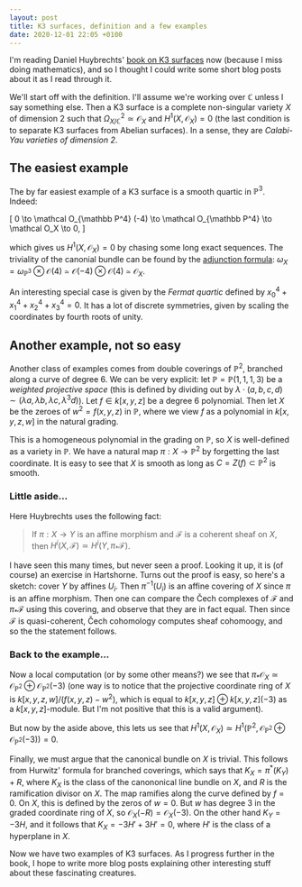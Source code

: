 ```yaml
---
layout: post
title: K3 surfaces, definition and a few examples
date: 2020-12-01 22:05 +0100
---
```


I'm reading Daniel Huybrechts' [book on K3 surfaces](https://www.math.uni-bonn.de/people/huybrech/K3Global.pdf) now (because I miss doing mathematics), and so I thought I could write some short blog posts about it as I read through it.

We'll start off with the definition. I'll assume we're working over $\mathbb C$ unless I say something else. Then a K3 surface is a complete non-singular variety $X$ of dimension $2$ such that $\Omega_{X/\mathbb C}^2 \simeq \mathcal O_X$ and $H^1(X, \mathcal O_X) = 0$ (the last condition is to separate K3 surfaces from Abelian surfaces). In a sense, they are _Calabi-Yau varieties of dimension 2_.

## The easiest example

The by far easiest example of a K3 surface is a smooth quartic in $\mathbb P^3$. Indeed:

\[
0 \to \mathcal O_{\mathbb P^4} (-4)  \to \mathcal O_{\mathbb P^4} \to \mathcal O_X \to 0,
\]

which gives us $H^1(X, \mathcal O_X) = 0$ by chasing some long exact sequences. The triviality of the canonial bundle can be found by the [adjunction formula](https://en.wikipedia.org/wiki/Adjunction_formula): $\omega_X = \omega_{\mathbb P^3} \otimes \mathcal O(4) \simeq \mathcal O(-4)  \otimes \mathcal O(4) \simeq \mathcal O_X$.

An interesting special case is given by the _Fermat quartic_ defined by $x_0^4+x_1^4+x_2^4+x_3^4=0$. It has a lot of discrete symmetries, given by scaling the coordinates by fourth roots of unity.

## Another example, not so easy

Another class of examples comes from double coverings of $\mathbb P^2$, branched along a curve of degree $6$. We can be very explicit: let $\mathbb P = \mathbb P(1,1,1,3)$ be a _weighted projective space_ (this is defined by dividing out by $\lambda \cdot (a,b,c,d) \sim (\lambda a, \lambda b, \lambda c, \lambda^3 d)$). Let $f \in k[x,y,z]$ be a degree $6$ polynomial. Then let $X$ be the zeroes of $w^2=f(x,y,z)$ in $\mathbb P$, where we view $f$ as a polynomial in $k[x,y,z,w]$ in the natural grading.

This is a homogeneous polynomial in the grading on $\mathbb P$, so $X$ is well-defined as a variety in $\mathbb P$. We have a natural map $\pi: X \to \mathbb P^2$ by forgetting the last coordinate. It is easy to see that $X$ is smooth as long as $C=Z(f) \subset \mathbb P^2$ is smooth.

### Little aside...

Here Huybrechts uses the following fact:
> If $\pi: X \to Y$ is an affine morphism and $\mathscr F$ is a coherent sheaf on $X$, then $H^i(X, \mathscr F) \simeq H^i(Y, \pi_\ast \mathscr F)$.

I have seen this many times, but never seen a proof. Looking it up, it is (of course) an exercise in Hartshorne. Turns out the proof is easy, so here's a sketch: cover $Y$ by affines $U_i$. Then $\pi^{-1}(U_i)$ is an affine covering of $X$ since $\pi$ is an affine morphism. Then one can compare the Čech complexes of $\mathscr F$ and $\pi_\ast \mathscr F$ using this covering, and observe that they are in fact equal. Then since $\mathscr F$ is quasi-coherent, Čech cohomology computes sheaf cohomoogy, and so the the statement follows.

### Back to the example...

Now a local computation (or by some other means?) we see that $\pi_\ast \mathcal O_X \simeq \mathcal O_{\mathbb P^2} \oplus \mathcal O_{\mathbb P^2}(-3)$ (one way is to notice that the projective coordinate ring of $X$ is $k[x,y,z,w]/(f(x,y,z)-w^2)$, which is equal to $k[x,y,z] \oplus k[x , y ,z] (-3)$ as a $k[x,y,z]$-module. But I'm not positive that this is a valid argument).

But now by the aside above, this lets us see that $H^1(X,\mathcal O_X) \simeq H^1(\mathbb P^2, \mathcal O_{\mathbb P^2} \oplus \mathcal O_{\mathbb P^2}(-3)) = 0$.

Finally, we must argue that the canonical bundle on $X$ is trivial. This follows from Hurwitz' formula for branched coverings, which says that $K_X=\pi^\ast(K_Y) + R$, where $K_X$ is the class of the canononical line bundle on $X$, and $R$ is the ramification divisor on $X$. The map ramifies along the curve defined by $f=0$. On $X$, this is defined by the zeros of $w=0$. But $w$ has degree 3 in the graded coordinate ring of $X$, so $\mathscr O_X(-R)=\mathscr O_X(-3)$. On the other hand $K_Y=-3H$, and it follows that $K_X=-3H' + 3H' = 0$, where $H'$ is the class of a hyperplane in $X$.

Now we have two examples of K3 surfaces. As I progress further in the book, I hope to write more blog posts explaining other interesting stuff about these fascinating creatures.
